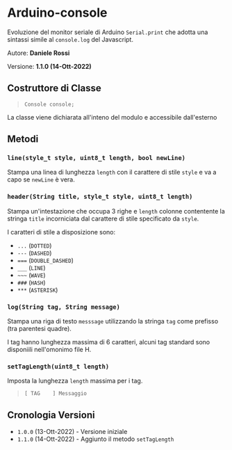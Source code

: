 # Arduino-console

Evoluzione del monitor seriale di Arduino `Serial.print` che adotta una sintassi simile al `console.log` del Javascript.

Autore: **Daniele Rossi**

Versione: **1.1.0 (14-Ott-2022)**

## Costruttore di Classe

> `Console console;`

La classe viene dichiarata all'inteno del modulo e accessibile dall'esterno

## Metodi

### `line(style_t style, uint8_t length, bool newLine)`

Stampa una linea di lunghezza `length` con il carattere di stile `style` e va a capo se `newLine` è vera.

### `header(String title, style_t style, uint8_t length)`

Stampa un'intestazione che occupa 3 righe e `length` colonne contentente la stringa `title` incorniciata dal carattere di stile specificato da `style`.

I caratteri di stile a disposizione sono:

- `...` (`DOTTED`)
- `---` (`DASHED`)
- `===` (`DOUBLE_DASHED`)
- `___` (`LINE`)
- `~~~` (`WAVE`)
- `###` (`HASH`)
- `***` (`ASTERISK`)

### `log(String tag, String message)`

Stampa una riga di testo `messsage` utilizzando la stringa `tag` come prefisso (tra parentesi quadre).

I tag hanno lunghezza massima di 6 caratteri, alcuni tag standard sono disponiili nell'omonimo file H.

### `setTagLength(uint8_t length)`

Imposta la lunghezza `length` massima per i tag.

> `[ TAG    ] Messaggio`

## Cronologia Versioni

- `1.0.0` (13-Ott-2022) - Versione iniziale
- `1.1.0` (14-Ott-2022) - Aggiunto il metodo `setTagLength`